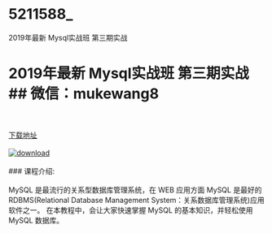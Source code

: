 # 5211588_
2019年最新 Mysql实战班 第三期实战
# 2019年最新 Mysql实战班 第三期实战## 微信：mukewang8
<br/></br>[下载地址](http://www.36tz.cn/article/5211588 "下载地址")
<br/></br>[![download](http://36tz.cn/muke_img/2020_03_2-164-300x190.png "下载地址")](http://www.36tz.cn/article/5211588 "下载地址")
<br/></br>### 课程介绍:<br/></br>MySQL 是最流行的关系型数据库管理系统，在 WEB 应用方面 MySQL 是最好的 RDBMS(Relational Database Management System：关系数据库管理系统)应用软件之一。
在本教程中，会让大家快速掌握 MySQL 的基本知识，并轻松使用 MySQL 数据库。


